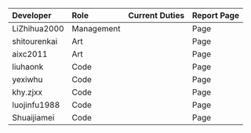 |**Developer**|**Role**|**Current Duties**|**Report Page**|
|:------------|:-------|:-----------------|:--------------|
|LiZhihua2000|Management|  |Page|
|shitourenkai|Art|  |Page|
|aixc2011|Art|  |Page|
|liuhaonk|Code|  |Page|
|yexiwhu|Code|  |Page|
|khy.zjxx|Code|  |Page|
|luojinfu1988|Code|  |Page|
|Shuaijiamei|Code|  |Page|